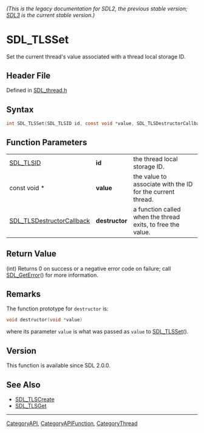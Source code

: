 ###### (This is the legacy documentation for SDL2, the previous stable version; [SDL3](https://wiki.libsdl.org/SDL3/) is the current stable version.)
# SDL_TLSSet

Set the current thread's value associated with a thread local storage ID.

## Header File

Defined in [SDL_thread.h](https://github.com/libsdl-org/SDL/blob/SDL2/include/SDL_thread.h)

## Syntax

```c
int SDL_TLSSet(SDL_TLSID id, const void *value, SDL_TLSDestructorCallback destructor);
```

## Function Parameters

|                                                        |                |                                                             |
| ------------------------------------------------------ | -------------- | ----------------------------------------------------------- |
| [SDL_TLSID](SDL_TLSID)                                 | **id**         | the thread local storage ID.                                |
| const void *                                           | **value**      | the value to associate with the ID for the current thread.  |
| [SDL_TLSDestructorCallback](SDL_TLSDestructorCallback) | **destructor** | a function called when the thread exits, to free the value. |

## Return Value

(int) Returns 0 on success or a negative error code on failure; call
[SDL_GetError](SDL_GetError)() for more information.

## Remarks

The function prototype for `destructor` is:

```c
void destructor(void *value)
```

where its parameter `value` is what was passed as `value` to
[SDL_TLSSet](SDL_TLSSet)().

## Version

This function is available since SDL 2.0.0.

## See Also

- [SDL_TLSCreate](SDL_TLSCreate)
- [SDL_TLSGet](SDL_TLSGet)

----
[CategoryAPI](CategoryAPI), [CategoryAPIFunction](CategoryAPIFunction), [CategoryThread](CategoryThread)

